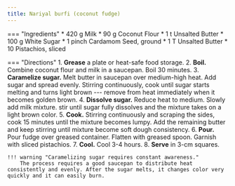 ```yaml
---
title: Nariyal burfi (coconut fudge)
---
```

=== "Ingredients"
    * 420 g Milk
    * 90 g Coconut Flour
    * 1 t Unsalted Butter
    * 100 g White Sugar
    * 1 pinch Cardamom Seed, ground
    * 1 T Unsalted Butter
    * 10 Pistachios, sliced

=== "Directions"
    1. **Grease** a plate or heat-safe food storage.
    2. **Boil.** Combine coconut flour and milk in a saucepan. Boil 30 minutes.
    3. **Caramelize sugar.** Melt butter in saucepan over medium-high heat. Add sugar and spread evenly. Stirring continuously, cook until sugar starts melting and turns light brown --- remove from heat immediately when it becomes golden brown.
    4. **Dissolve sugar.** Reduce heat to medium. Slowly add milk mixture. stir until sugar fully dissolves and the mixture takes on a light brown color.
    5. **Cook.** Stirring continuously and scraping the sides, cook 15 minutes until the mixture becomes lumpy. Add the remaining butter and keep stirring until mixture become soft dough consistency.
    6. **Pour.** Pour fudge over greased container. Flatten with greased spoon. Garnish with sliced pistachios.
    7. **Cool.** Cool 3-4 hours.
    8. **Serve** in 3-cm squares.

    !!! warning "Caramelizing sugar requires constant awareness."
        The process requires a good saucepan to distribute heat consistently and evenly. After the sugar melts, it changes color very quickly and it can easily burn.

[^manjula]:
    Jain, Manjula. ["Nariyal Burfi (Coconut Fudge)."](https://www.manjulaskitchen.com/nariyal-burfi/) _Manjula's Kitchen._ 7 October 2018.
